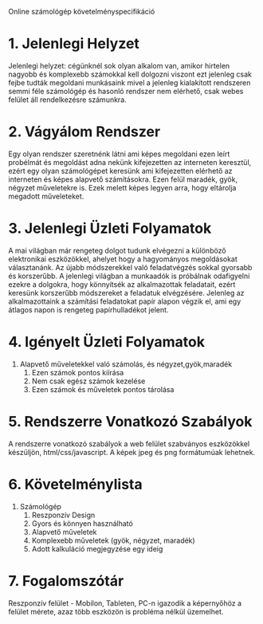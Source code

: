 Online számológép követelményspecifikáció

1\. Jelenlegi Helyzet
==============

Jelenlegi helyzet: cégünknél sok olyan alkalom van, amikor hirtelen nagyobb és komplexebb számokkal kell dolgozni viszont ezt jelenleg csak fejbe tudták megoldani munkásaink mivel a jelenleg kialakított rendszeren semmi féle számológép és hasonló rendszer nem elérhető, csak webes felület áll rendelkezésre számunkra.


2\. Vágyálom Rendszer
=====================

Egy olyan rendszer szeretnénk látni ami képes megoldani ezen leírt probélmát
és megoldást adna nekünk kifejezetten az interneten keresztül, ezért egy olyan
számológépet keresünk ami kifejezetten elérhető az interneten és képes alapvető számításokra. Ezen felül maradék, gyök, négyzet műveletekre is.
Ezek melett képes legyen arra, hogy eltárolja megadott műveleteket.

3\. Jelenlegi Üzleti Folyamatok 
====================

A mai világban már rengeteg dolgot tudunk elvégezni a különböző elektronikai eszközökkel, ahelyet hogy a hagyományos megoldásokat választanánk. Az újabb módszerekkel való feladatvégzés sokkal gyorsabb és korszerűbb. A jelenlegi világban a munkaadók is próbálnak odafigyelni ezekre a dolgokra, hogy könnyítsék az alkalmazottak feladatait, ezért keresünk korszerűbb módszereket a feladatuk elvégzésére. Jelenleg az alkalmazottaink a számítási feladatokat papír alapon végzik el, ami egy átlagos napon is rengeteg papírhulladékot jelent.

4\. Igényelt Üzleti Folyamatok 
===============================

1. Alapvető műveletekkel való számolás, és négyzet,gyök,maradék
   1. Ezen számok pontos kíírása
   2. Nem csak egész számok kezelése
   3. Ezen számok és műveletek pontos tárolása

5\. Rendszerre Vonatkozó Szabályok
===============================

A rendszerre vonatkozó szabályok a web felület szabványos eszközökkel készüljön, html/css/javascript. A képek jpeg és png formátumúak lehetnek.

6\. Követelménylista 
=================

1. Számológép
   1. Reszponzív Design
   2. Gyors és könnyen használható
   3. Alapvető műveletek
   4. Komplexebb műveletek (gyök, négyzet, maradék)
   5. Adott kalkuláció megjegyzése egy ideig

7\. Fogalomszótár 
================

Reszponzív felület - Mobilon, Tableten, PC-n igazodik a
képernyőhöz a felület mérete, azaz több eszközön is probléma nélkül
üzemelhet.